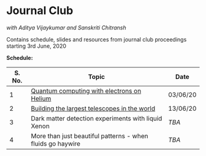 # Journal Club
*with Aditya Vijaykumar and Sanskriti Chitransh*
<br>

Contains schedule, slides and resources from journal club proceedings starting 3rd June, 2020
<br>

**Schedule:**

|**S. No.**|**Topic**|**Date**|
|----------|---------|--------|
|1  | [Quantum computing with electrons on Helium](https://github.com/sanskritea/physkiss/tree/master/1)|03/06/20|
|2  | [Building the largest telescopes in the world](https://github.com/sanskritea/physkiss/tree/master/2) | 13/06/20 |
|3 | Dark matter detection experiments with liquid Xenon| *TBA* |
|4 | More than just beautiful patterns - when fluids go haywire| *TBA* |
